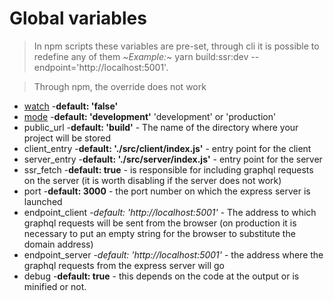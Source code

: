 # Global variables

> In npm scripts these variables are pre-set, through cli it is possible to redefine any of them
 ~*Example:*~ yarn build:ssr:dev --endpoint='http://localhost:5001'.

> Through npm, the override does not work
* [watch](https://webpack.js.org/configuration/watch/#watch) -**default: 'false'** 
* [mode](https://webpack.js.org/concepts/mode/) -**default: 'development'** 'development' or 'production'
* public_url -**default: 'build'** - The name of the directory where your project will be stored
* client_entry -**default: './src/client/index.js'** - entry point for the client
* server_entry -**default: './src/server/index.js'** - entry point for the server 
* ssr_fetch -**default: true** - is responsible for including graphql requests on the server (it is worth disabling if the server does not work)
* port -**default: 3000** - the port number on which the express server is launched
* endpoint_client -*default: 'http://localhost:5001'* - The address to which graphql requests will be sent from the browser 
(on production it is necessary to put an empty string for the browser to substitute the domain address)
* endpoint_server -*default: 'http://localhost:5001'* - the address where the graphql requests from the express server will go
* debug -**default: true** - this depends on the code at the output or is minified or not.
